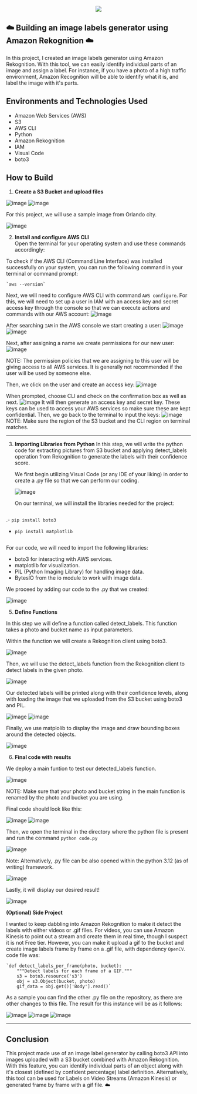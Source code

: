 <p align="center">
  <img src="https://i.imgur.com/OKDE67x.png" 
</p>
  
## ☁️  Building an image labels generator using Amazon Rekognition ☁️

In this project, I created an image labels generator using Amazon Rekognition. With this tool, we can easily identify individual parts of an image and assign a label. For instance, if you have a photo of a high traffic environment, Amazon Recognition will be able to identify what it is, and label the image with it's parts.


<h2>Environments and Technologies Used</h2>

  - Amazon Web Services (AWS)
  - S3 
  - AWS CLI
  - Python
  - Amazon Rekognition
  - IAM
  - Visual Code
  - boto3
  
  
<h2>How to Build</h2>

1. **Create a S3 Bucket and upload files**  

![image](/assets/image1.png)
![image](/assets/image2.png)

For this project, we will use a sample image from Orlando city.

![image](/assets/orlando.jpg)

2. **Install and configure AWS CLI**  
Open the terminal for your operating system and use these commands accordingly:

To check if the AWS CLI (Command Line Interface) was installed successfully on your system, you can run the following command in your terminal or command prompt:

```
`aws --version`
```

Next, we will need to configure AWS CLI with command `AWS configure`. For this, we will need to set up a user in IAM with an access key and secret access key through the console so that we can execute actions and commands with our AWS account:
![image](/assets/image5.png)

After searching `IAM` in the AWS console we start creating a user:
![image](/assets/image6.png)
![image](/assets/image7.png)

Next, after assigning a name we create permissions for our new user:
![image](/assets/image8.png)

NOTE: The permission policies that we are assigning to this user will be giving access to all AWS services. It is generally not recommended if the user will be used by someone else.

Then, we click on the user and create an access key:
![image](/assets/image9.png)

When prompted, choose CLI and check on the confirmation box as well as next.
![image](/assets/image10.png)
It will then generate an access key and secret key. These keys can be used to access your AWS services so make sure these are kept confidential. Then, we go back to the terminal to input the keys:
![image](/assets/image11.png)
NOTE: Make sure the region of the S3 bucket and the CLI region on terminal matches.

---

3. **Importing Libraries from Python**
   In this step, we will write the python code for extracting pictures from S3 bucket and applying detect_labels operation from Rekognition to generate the labels with their confidence score.

   We first begin utilizing Visual Code (or any IDE of your liking) in order to create a .py file so that we can perform our coding.

   ![image](/assets/image12.png)

   On our terminal, we will install the libraries needed for the project:
   ```
.-  `pip install boto3`
-  `pip install matplotlib`
   ```
   
For our code, we will need to import the following libraries:
- boto3 for interacting with AWS services.
- matplotlib for visualization.
- PIL (Python Imaging Library) for handling image data.
- BytesIO from the io module to work with image data.

We proceed by adding our code to the .py that we created:

![image](/assets/image13.png)


5. **Define Functions**

In this step we will define a function called detect_labels. This function takes a photo and bucket name as input parameters.

Within the function we will create a Rekognition client using boto3.

![image](/assets/image14.png)

Then, we will use the detect_labels function from the Rekognition client to detect labels in the given photo.

![image](/assets/image15.png)

Our detected labels will be printed along with their confidence levels, along with loading the image that we uploaded from the S3 bucket using boto3 and PIL. 

![image](/assets/image16.png)
![image](/assets/image17.png)

Finally, we use matplolib to display the image and draw bounding boxes around the detected objects.

![image](/assets/image18.png)

6. **Final code with results**

We deploy a main funtion to test our detected_labels function.

![image](/assets/image19.png)

NOTE: Make sure that your photo and bucket string in the main function is renamed by the photo and bucket you are using. 

Final code should look like this:

![image](/assets/image20.png)
![image](/assets/image21.png)

Then, we open the terminal in the directory where the python file is present and run the command `python code.py`

![image](/assets/image22.png)

Note: Alternatively, .py file can be also opened within the python 3.12 (as of writing) framework.

![image](/assets/image23.png)

Lastly, it will display our desired result!

![image](/assets/image24.png)

**(Optional) Side Project**

I wanted to keep dabbling into Amazon Rekognition to make it detect the labels with either videos or .gif files. For videos, you can use Amazon Kinesis to point out a stream and create them in real time, though I suspect it is not Free tier. However, you can make it upload a gif to the bucket and create image labels frame by frame on a .gif file, with dependency `OpenCV`. code file was:

```
`def detect_labels_per_frame(photo, bucket):
    """Detect labels for each frame of a GIF."""
    s3 = boto3.resource('s3')
    obj = s3.Object(bucket, photo)
    gif_data = obj.get()['Body'].read()`
```

As a sample you can find the other .py file on the repository, as there are other changes to this file. The result for this instance will be as it follows:

![image](/assets/gif1.png)
![image](/assets/gif2.png)
![image](/assets/gif3.png)
    
 ---

<h2>Conclusion</h2>
This project made use of an image label generator by calling boto3 API into images uploaded with a S3 bucket combined with Amazon Rekognition. With this feature, you can identify individual parts of an object along with it's closest (defined by confident percentage) label definition. Alternatively, this tool can be used for Labels on Video Streams (Amazon Kinesis) or generated frame by frame with a gif file. 
☁️
